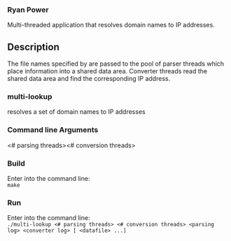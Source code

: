 ### Ryan Power

Multi-threaded application that resolves domain names to IP addresses.

## Description
The file names specified by <data file> are passed to the pool of parser
threads which place information into a shared data area. Converter
threads read the shared data area and find the corresponding IP address.
### multi-lookup
resolves a set of domain names to IP addresses

### Command line Arguments
  <# parsing threads><# conversion threads><parsing log><converter log><datafile>

### Build
Enter into the command line:  
`make`

### Run
Enter into the command line:  
`./multi-lookup <# parsing threads> <# conversion threads>
<parsing log> <converter log> [ <datafile> ...]`
